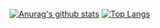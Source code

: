 [![Anurag's github stats](https://github-readme-stats.vercel.app/api?username=mahi97&show_icons=true&count_private=true&include_all_commits=true&theme=dracula)](https://github.com/mahi97)
[![Top Langs](https://github-readme-stats.vercel.app/api/top-langs/?username=mahi97&layout=compact&langs_count=8&count_private=true&theme=dracula)](https://github.com/mahi97)
